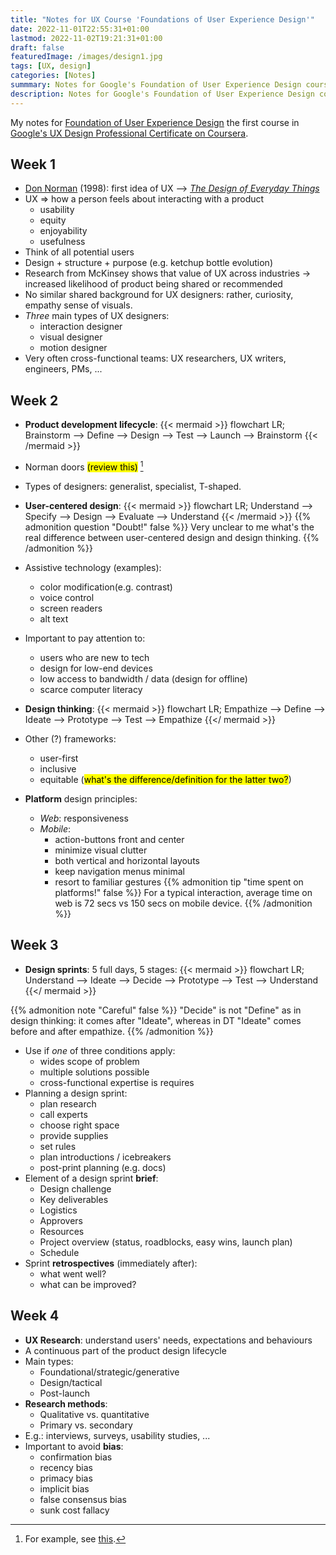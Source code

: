 ```yaml
---
title: "Notes for UX Course 'Foundations of User Experience Design'"
date: 2022-11-01T22:55:31+01:00
lastmod: 2022-11-02T19:21:31+01:00
draft: false
featuredImage: /images/design1.jpg
tags: [UX, design]
categories: [Notes]
summmary: Notes for Google's Foundation of User Experience Design course
description: Notes for Google's Foundation of User Experience Design course
---
```

<!--more-->
My notes for [Foundation of User Experience Design](https://www.coursera.org/learn/foundations-user-experience-design/home/week/1) the first course in [Google's UX Design Professional Certificate on Coursera](https://www.coursera.org/professional-certificates/google-ux-design?).

## Week 1

- [Don Norman](https://en.wikipedia.org/wiki/Don_Norman) (1998): first idea of UX --> [*The Design of Everyday Things*](https://en.wikipedia.org/wiki/The_Design_of_Everyday_Things)
- UX => how a person feels about interacting with a product
  - usability
  - equity
  - enjoyability
  - usefulness
- Think of all potential users
- Design + structure + purpose (e.g. ketchup bottle evolution)
- Research from McKinsey shows that value of UX across industries -> increased likelihood of product being shared or recommended
- No similar shared background for UX designers: rather, curiosity, empathy sense of visuals.
- *Three* main types of UX designers:
  - interaction designer
  - visual designer
  - motion designer
- Very often cross-functional teams: UX researchers, UX writers, engineers, PMs, ...

## Week 2

- **Product development lifecycle**:
    {{< mermaid >}}
    flowchart LR;
    Brainstorm --> Define --> Design --> Test --> Launch --> Brainstorm
    {{< /mermaid >}}
- Norman doors <mark>(review this)</mark> [^1]
- Types of designers: generalist, specialist, T-shaped.
- **User-centered design**:
    {{< mermaid >}}
    flowchart LR;
    Understand --> Specify --> Design --> Evaluate --> Understand
    {{< /mermaid >}}
{{% admonition question "Doubt!" false %}}
    Very unclear to me what's the real difference between user-centered design and design thinking.
{{% /admonition %}}

- Assistive technology (examples):
  - color modification(e.g. contrast)
  - voice control
  - screen readers
  - alt text
- Important to pay attention to:
  - users who are new to tech
  - design for low-end devices
  - low access to bandwidth / data (design for offline)
  - scarce computer literacy
- **Design thinking**:
  {{< mermaid >}}
        flowchart LR;
        Empathize --> Define --> Ideate --> Prototype --> Test --> Empathize
    {{</ mermaid >}}
- Other (?) frameworks:
  - user-first
  - inclusive
  - equitable (<mark>what's the difference/definition for the latter two?</mark>)
- **Platform** design principles:
  - *Web*: responsiveness
  - *Mobile*:
    - action-buttons front and center
    - minimize visual clutter
    - both vertical and horizontal layouts
    - keep navigation menus minimal
    - resort to familiar gestures
{{% admonition tip "time spent on platforms!" false %}}
    For a typical interaction, average time on web is 72 secs vs 150 secs on mobile device.
{{% /admonition %}}

## Week 3

- **Design sprints**: 5 full days, 5 stages:
  {{< mermaid >}}
        flowchart LR;
        Understand --> Ideate --> Decide --> Prototype --> Test --> Understand
    {{</ mermaid >}}
  
{{% admonition note "Careful" false %}}
    "Decide" is not "Define" as in design thinking: it comes after "Ideate", whereas in DT "Ideate" comes before and after empathize.
{{% /admonition %}}

- Use if *one* of three conditions apply:
  - wides scope of problem
  - multiple solutions possible
  - cross-functional expertise is requires
- Planning a design sprint:
  - plan research
  - call experts
  - choose right space
  - provide supplies
  - set rules
  - plan introductions / icebreakers
  - post-print planning (e.g. docs)
- Element of a design sprint **brief**:
  - Design challenge
  - Key deliverables
  - Logistics
  - Approvers
  - Resources
  - Project overview (status, roadblocks, easy wins, launch plan)
  - Schedule
- Sprint **retrospectives** (immediately after):
  - what went well?
  - what can be improved?

## Week 4

- **UX Research**: understand users' needs, expectations and behaviours
- A continuous part of the product design lifecycle
- Main types:
  - Foundational/strategic/generative
  - Design/tactical
  - Post-launch
- **Research methods**:
  - Qualitative vs. quantitative
  - Primary vs. secondary
- E.g.: interviews, surveys, usability studies, ...
- Important to avoid **bias**:
  - confirmation bias
  - recency bias
  - primacy bias
  - implicit bias
  - false consensus bias
  - sunk cost fallacy

[^1]: For example, see [this](https://uxdesign.cc/intro-to-ux-the-norman-door-61f8120b6086).
